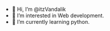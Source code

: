 - 👋 Hi, I’m @itzVandalik
- 👀 I’m interested in Web development.
- 🌱 I’m currently learning python.

